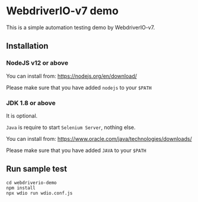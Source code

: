 # WebdriverIO-v7 demo
This is a simple automation testing demo by WebdriverIO-v7. 
## Installation

### NodeJS v12 or above
You can install from: https://nodejs.org/en/download/

Please make sure that you have added `nodejs` to your `$PATH`

### JDK 1.8 or above
It is optional.

`Java` is require to start `Selenium Server`, nothing else. 

You can install from: https://www.oracle.com/java/technologies/downloads/

Please make sure that you have added `JAVA` to your `$PATH`

## Run sample test
````
cd webdriverio-demo
npm install
npx wdio run wdio.conf.js
````

